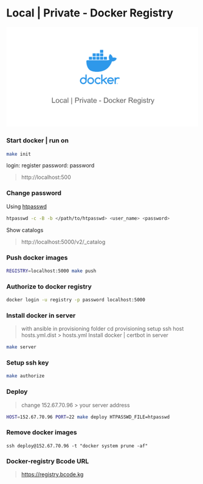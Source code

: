 # Local | Private - Docker Registry

![Private - Docker Registry](./documentation/image.png)

### Start docker | run on
```bash
make init
```
login: register 
password: password
>http://localhost:500

### Change password 
Using [htpasswd](https://docs.openshift.com/container-platform/4.8/authentication/identity_providers/configuring-htpasswd-identity-provider.html)
```bash
htpasswd -c -B -b </path/to/htpasswd> <user_name> <password>
```

Show catalogs
>http://localhost:5000/v2/_catalog

### Push docker images
```bash
REGISTRY=localhost:5000 make push
```
### Authorize to docker registry
```bash
docker login -u registry -p password localhost:5000
```

### Install docker in server 
>with ansible in provisioning folder
>cd provisioning
> setup ssh host hosts.yml.dist > hosts.yml
Install docker | certbot in server
```bash
make server
```

### Setup ssh key
```bash 
make authorize
```

### Deploy
>change 152.67.70.96 > your server address
```bash
HOST=152.67.70.96 PORT=22 make deploy HTPASSWD_FILE=htpasswd
```

### Remove docker images
```shell
ssh deploy@152.67.70.96 -t "docker system prune -af"
```

### Docker-registry Bcode URL 
>https://registry.bcode.kg



